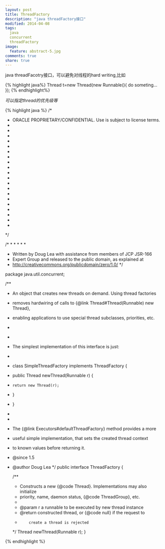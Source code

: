 ```yaml
--- 
layout: post
title: ThreadFactory
description: "java threadFactory接口"
modified: 2014-04-08
tags: 
  java
  concurrent
  threadFactory
image:
  feature: abstract-5.jpg
comments: true
share: true
---
```


java threadFacotry接口，可以避免对线程的hard writing,比如

{% highlight java%}
    Thread t=new Thread(new Runnable(){
            do someting...
        });
{% endhighlight%}


*可以指定thread的优先级等*

{% highlight java %}
/*
 * ORACLE PROPRIETARY/CONFIDENTIAL. Use is subject to license terms.
 *
 *
 *
 *
 *
 *
 *
 *
 *
 *
 *
 *
 *
 *
 *
 *
 *
 *
 *
 *
 */

/*
 *
 *
 *
 *
 *
 * Written by Doug Lea with assistance from members of JCP JSR-166
 * Expert Group and released to the public domain, as explained at
 * http://creativecommons.org/publicdomain/zero/1.0/
 */

package java.util.concurrent;

/**
 * An object that creates new threads on demand.  Using thread factories
 * removes hardwiring of calls to {@link Thread#Thread(Runnable) new Thread},
 * enabling applications to use special thread subclasses, priorities, etc.
 *
 * <p>
 * The simplest implementation of this interface is just:
 * <pre>
 * class SimpleThreadFactory implements ThreadFactory {
 *   public Thread newThread(Runnable r) {
 *     return new Thread(r);
 *   }
 * }
 * </pre>
 *
 * The {@link Executors#defaultThreadFactory} method provides a more
 * useful simple implementation, that sets the created thread context
 * to known values before returning it.
 * @since 1.5
 * @author Doug Lea
 */
public interface ThreadFactory {

    /**
     * Constructs a new {@code Thread}.  Implementations may also initialize
     * priority, name, daemon status, {@code ThreadGroup}, etc.
     *
     * @param r a runnable to be executed by new thread instance
     * @return constructed thread, or {@code null} if the request to
     *         create a thread is rejected
     */
    Thread newThread(Runnable r);
}


{% endhighlight %}


